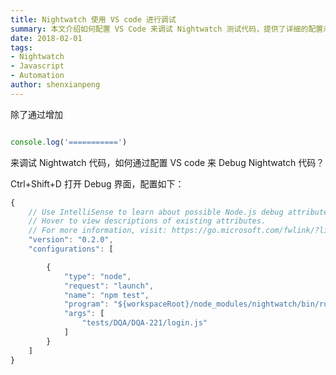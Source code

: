 ```yaml
---
title: Nightwatch 使用 VS code 进行调试
summary: 本文介绍如何配置 VS Code 来调试 Nightwatch 测试代码，提供了详细的配置示例和步骤。
date: 2018-02-01
tags:
- Nightwatch
- Javascript
- Automation
author: shenxianpeng
---
```


除了通过增加

```javascript

console.log('===========')
```

来调试 Nightwatch 代码，如何通过配置 VS code 来 Debug Nightwatch 代码？

Ctrl+Shift+D 打开 Debug 界面，配置如下：

```javascript
{
    // Use IntelliSense to learn about possible Node.js debug attributes.
    // Hover to view descriptions of existing attributes.
    // For more information, visit: https://go.microsoft.com/fwlink/?linkid=830387
    "version": "0.2.0",
    "configurations": [

        {
            "type": "node",
            "request": "launch",
            "name": "npm test",
            "program": "${workspaceRoot}/node_modules/nightwatch/bin/runner.js",
            "args": [
                "tests/DQA/DQA-221/login.js"
            ]
        }
    ]
}
```
